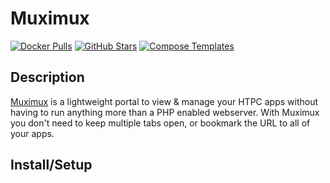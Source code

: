 # Muximux

[![Docker Pulls](https://img.shields.io/docker/pulls/linuxserver/muximux?style=flat-square&color=607D8B&label=docker%20pulls&logo=docker)](https://hub.docker.com/r/linuxserver/muximux)
[![GitHub Stars](https://img.shields.io/github/stars/linuxserver/docker-muximux?style=flat-square&color=607D8B&label=github%20stars&logo=github)](https://github.com/linuxserver/docker-muximux)
[![Compose Templates](https://img.shields.io/static/v1?style=flat-square&color=607D8B&label=compose&message=templates)](https://github.com/GhostWriters/DockSTARTer/tree/master/compose/.apps/muximux)

## Description

[Muximux](https://github.com/mescon/Muximux) is a lightweight portal to view & manage your HTPC apps without having to run anything more than a PHP enabled webserver. With Muximux you don't need to keep multiple tabs open, or bookmark the URL to all of your apps.

## Install/Setup
